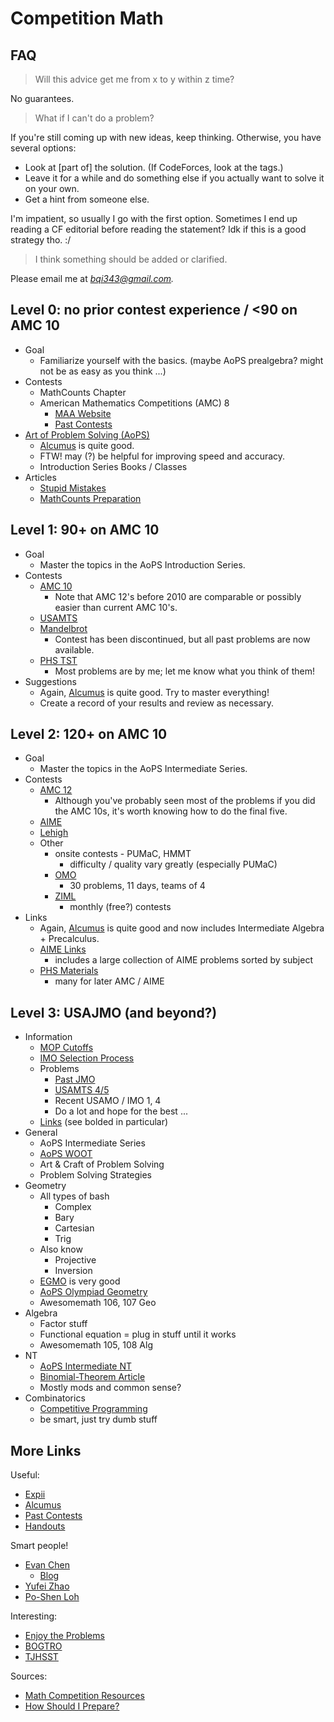 # Competition Math

## FAQ

> Will this advice get me from x to y within z time?

No guarantees.

> What if I can't do a problem?

If you're still coming up with new ideas, keep thinking. Otherwise, you have several options:
 * Look at [part of] the solution. (If CodeForces, look at the tags.)
 * Leave it for a while and do something else if you actually want to solve it on your own.
 * Get a hint from someone else.

I'm impatient, so usually I go with the first option. Sometimes I end up reading a CF editorial before reading the statement? Idk if this is a good strategy tho. :/

> I think something should be added or clarified.

Please email me at *bqi343@gmail.com.*

## Level 0: no prior contest experience / <90 on AMC 10

 * Goal
   * Familiarize yourself with the basics. (maybe AoPS prealgebra? might not be as easy as you think ...)
 * Contests
   * MathCounts Chapter
   * American Mathematics Competitions (AMC) 8
     * [MAA Website](https://www.maa.org/math-competitions)
     * [Past Contests](https://artofproblemsolving.com/community/c3413_amc_8)
 * [Art of Problem Solving (AoPS)](https://artofproblemsolving.com/)
   * [Alcumus](https://artofproblemsolving.com/alcumus) is quite good. 
   * FTW! may (?) be helpful for improving speed and accuracy.
   * Introduction Series Books / Classes
 * Articles
   * [Stupid Mistakes](http://artofproblemsolving.com/articles/stupid-mistakes)
   * [MathCounts Preparation](https://artofproblemsolving.com/community/c3h1217349p6066794)

## Level 1: 90+ on AMC 10

 * Goal
   * Master the topics in the AoPS Introduction Series.
 * Contests
   * [AMC 10](https://artofproblemsolving.com/community/c3414_amc_10)
     * Note that AMC 12's before 2010 are comparable or possibly easier than current AMC 10's.
   * [USAMTS](https://usamts.org/)
   * [Mandelbrot](http://www.mandelbrot.org/)
     * Contest has been discontinued, but all past problems are now available.
   * [PHS TST](https://sites.google.com/view/phsmathteam/tst?authuser=0)
     * Most problems are by me; let me know what you think of them!
 * Suggestions
   * Again, [Alcumus](https://artofproblemsolving.com/alcumus) is quite good. Try to master everything!
   * Create a record of your results and review as necessary.

## Level 2: 120+ on AMC 10

 * Goal
   * Master the topics in the AoPS Intermediate Series.
 * Contests
   * [AMC 12](https://artofproblemsolving.com/community/c3415_amc_12ahsme)
     * Although you've probably seen most of the problems if you did the AMC 10s, it's worth knowing how to do the final five.
   * [AIME](https://artofproblemsolving.com/community/c3416_aime_problems)
   * [Lehigh](https://www.lehigh.edu/~dmd1/hslet.html)
   * Other
     * onsite contests - PUMaC, HMMT
       * difficulty / quality vary greatly (especially PUMaC)
     * [OMO](http://internetolympiad.org/)
       * 30 problems, 11 days, teams of 4
     * [ZIML](https://ziml.areteem.org/)
       * monthly (free?) contests
 * Links
   * Again, [Alcumus](https://artofproblemsolving.com/alcumus) is quite good and now includes Intermediate Algebra + Precalculus.
   * [AIME Links](https://drive.google.com/drive/folders/0B95dMIY7fstOemlzdThlZjFCUnc?usp=sharing)
     * includes a large collection of AIME problems sorted by subject
   * [PHS Materials](https://sites.google.com/view/phsmathteam/resources/materials?authuser=0)
     * many for later AMC / AIME

## Level 3: USAJMO (and beyond?)

 * Information
   * [MOP Cutoffs](https://en.wikipedia.org/wiki/Mathematical_Olympiad_Summer_Program#Cutoff_scores)
   * [IMO Selection Process](http://web.evanchen.cc/FAQs/rules.html)
   * Problems
     * [Past JMO](https://artofproblemsolving.com/community/c3420_usajmo)
     * [USAMTS 4/5](http://usamts.org/Problems/U_Problems.php)
     * Recent USAMO / IMO 1, 4
     * Do a lot and hope for the best ...
   * [Links](http://artofproblemsolving.com/wiki/index.php/Resources_for_mathematics_competitions#Bunch_of_General_links) (see bolded in particular)
 * General
   * AoPS Intermediate Series
   * [AoPS WOOT](https://artofproblemsolving.com/class/1464-woot)
   * Art & Craft of Problem Solving
   * Problem Solving Strategies
 * Geometry
   * All types of bash
     * Complex
     * Bary
     * Cartesian
     * Trig
   * Also know
     * Projective
     * Inversion
   * [EGMO](https://bookstore.ams.org/prb-27/) is very good
   * [AoPS Olympiad Geometry](https://artofproblemsolving.com/school/course/olympiad-geometry)
   * Awesomemath 106, 107 Geo
 * Algebra
   * Factor stuff
   * Functional equation = plug in stuff until it works
   * Awesomemath 105, 108 Alg
 * NT
   * [AoPS Intermediate NT](https://artofproblemsolving.com/school/course/catalog/intermediate-numbertheory)
   * [Binomial-Theorem Article](http://s3.amazonaws.com/aops-cdn.artofproblemsolving.com/resources/articles/olympiad-number-theory.pdf)
   * Mostly mods and common sense?
 * Combinatorics
   * [Competitive Programming](https://github.com/bqi343/USACO)
   * be smart, just try dumb stuff

## More Links

Useful:
 * [Expii](https://www.expi.com/)
 * [Alcumus](https://artofproblemsolving.com/alcumus)
 * [Past Contests](https://artofproblemsolving.com/community/c3158_usa_contests)
 * [Handouts](https://artofproblemsolving.com/community/c5h1578191_handout_compilation)

Smart people!
 * [Evan Chen](http://web.evanchen.cc/FAQs/contest.html)
   * [Blog](https://usamo.wordpress.com/)
 * [Yufei Zhao](http://yufeizhao.com/olympiad/)
 * [Po-Shen Loh](http://www.math.cmu.edu/~lohp/olympiad.shtml)

Interesting:
 * [Enjoy the Problems](https://artofproblemsolving.com/community/c5h1211223p6004200)
 * [BOGTRO](https://artofproblemsolving.com/community/c5h1264874p6581946)
 * [TJHSST](https://activities.tjhsst.edu/vmt/index.html)

Sources:
 * [Math Competition Resources](http://artofproblemsolving.com/wiki/index.php/Resources_for_mathematics_competitions)
 * [How Should I Prepare?](http://artofproblemsolving.com/wiki/index.php/How_should_I_prepare%3F)
